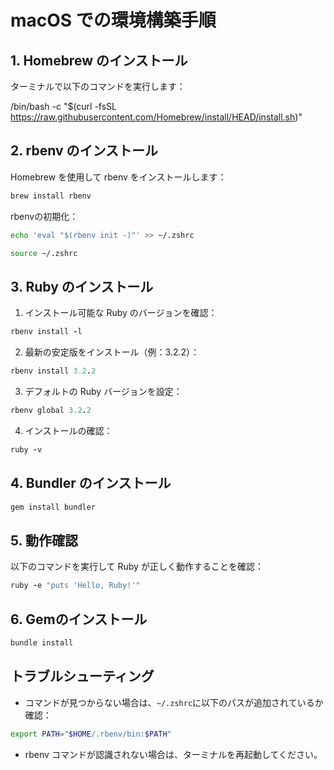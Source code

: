 # macOS での環境構築手順

## 1. Homebrew のインストール

ターミナルで以下のコマンドを実行します：

/bin/bash -c "$(curl -fsSL https://raw.githubusercontent.com/Homebrew/install/HEAD/install.sh)"

## 2. rbenv のインストール

Homebrew を使用して rbenv をインストールします：
```ruby
brew install rbenv
```

rbenvの初期化：
```bash
echo 'eval "$(rbenv init -)"' >> ~/.zshrc
```
```bash
source ~/.zshrc
```

## 3. Ruby のインストール

1. インストール可能な Ruby のバージョンを確認：
```ruby
rbenv install -l
```

2. 最新の安定版をインストール（例：3.2.2）：
```ruby
rbenv install 3.2.2
```

3. デフォルトの Ruby バージョンを設定：
```ruby
rbenv global 3.2.2
```

4. インストールの確認：
```ruby
ruby -v
```

## 4. Bundler のインストール
```ruby
gem install bundler
```

## 5. 動作確認

以下のコマンドを実行して Ruby が正しく動作することを確認：
```ruby
ruby -e "puts 'Hello, Ruby!'"
```

## 6. Gemのインストール
```ruby
bundle install
```

## トラブルシューティング

- コマンドが見つからない場合は、`~/.zshrc`に以下のパスが追加されているか確認：
```bash
export PATH="$HOME/.rbenv/bin:$PATH"
```

- rbenv コマンドが認識されない場合は、ターミナルを再起動してください。
